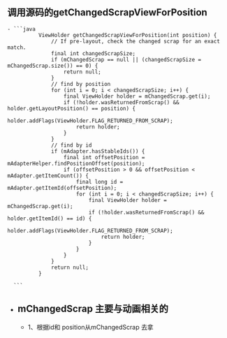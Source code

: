 ## 调用源码的getChangedScrapViewForPosition
	- ```java
	          ViewHolder getChangedScrapViewForPosition(int position) {
	              // If pre-layout, check the changed scrap for an exact match.
	              final int changedScrapSize;
	              if (mChangedScrap == null || (changedScrapSize = mChangedScrap.size()) == 0) {
	                  return null;
	              }
	              // find by position
	              for (int i = 0; i < changedScrapSize; i++) {
	                  final ViewHolder holder = mChangedScrap.get(i);
	                  if (!holder.wasReturnedFromScrap() && holder.getLayoutPosition() == position) {
	                      holder.addFlags(ViewHolder.FLAG_RETURNED_FROM_SCRAP);
	                      return holder;
	                  }
	              }
	              // find by id
	              if (mAdapter.hasStableIds()) {
	                  final int offsetPosition = mAdapterHelper.findPositionOffset(position);
	                  if (offsetPosition > 0 && offsetPosition < mAdapter.getItemCount()) {
	                      final long id = mAdapter.getItemId(offsetPosition);
	                      for (int i = 0; i < changedScrapSize; i++) {
	                          final ViewHolder holder = mChangedScrap.get(i);
	                          if (!holder.wasReturnedFromScrap() && holder.getItemId() == id) {
	                              holder.addFlags(ViewHolder.FLAG_RETURNED_FROM_SCRAP);
	                              return holder;
	                          }
	                      }
	                  }
	              }
	              return null;
	          }
	  
	  ```
- ## mChangedScrap 主要与动画相关的
	- 1、根据id和 position从mChangedScrap 去拿